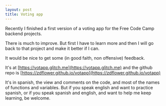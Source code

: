 ```yaml
---
layout: post
title: Voting app
---
```


Recently I finished a first version of a voting app for the Free Code Camp backend projects.

There is much to improve. But first I have to learn more and then I will go back to that project and make it better if I can.

It would be nice to get some (in good faith, non offensive) feedback.

It's at [https://votapp.glitch.me](https://votapp.glitch.me) and the github repo is [https://zdflower.github.io/votapp](https://zdflower.github.io/votapp)

It's in spanish, the view and comments on the code, and most of the names of functions and variables. But if you speak english and want to practice spanish, or if you speak spanish and english, and want to help me keep learning, be welcome.